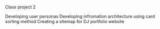 Class project 2

Developing user personas
Developing infromation architecture using card sorting method
Creating a sitemap for DJ portfolio website
